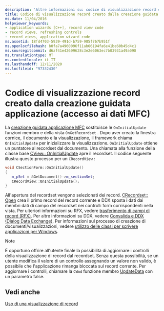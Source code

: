 ```yaml
---
description: 'Altre informazioni su: codice di visualizzazione record creato dalla creazione guidata applicazione (accesso ai dati MFC)'
title: Codice di visualizzazione record creato dalla creazione guidata applicazione (accesso ai dati MFC)
ms.date: 11/04/2016
helpviewer_keywords:
- application wizards [C++], record view code
- record views, refreshing controls
- record views, application wizard code
ms.assetid: 18fd4703-5939-491d-b759-985f767b951f
ms.openlocfilehash: b0fa7a4960096f11ab66194fa6e41be60b45d4c1
ms.sourcegitcommit: d6af41e42699628c3e2e6063ec7b03931a49a098
ms.translationtype: MT
ms.contentlocale: it-IT
ms.lasthandoff: 12/11/2020
ms.locfileid: "97332430"
---
```

# <a name="record-view-code-created-by-application-wizard--mfc-data-access"></a>Codice di visualizzazione record creato dalla creazione guidata applicazione (accesso ai dati MFC)

La [creazione guidata applicazione MFC](../mfc/reference/database-support-mfc-application-wizard.md) sostituisce le `OnInitialUpdate` funzioni membro e della vista `OnGetRecordset` . Dopo aver creato la finestra cornice, il documento e la visualizzazione, il framework chiama `OnInitialUpdate` per inizializzare la visualizzazione. `OnInitialUpdate` ottiene un puntatore al recordset dal documento. Una chiamata alla funzione della classe base [CView:: OnInitialUpdate](../mfc/reference/cview-class.md#oninitialupdate) apre il recordset. Il codice seguente illustra questo processo per un `CRecordView` :

```cpp
void CSectionForm::OnInitialUpdate()
{
   m_pSet = &GetDocument()->m_sectionSet;
   CRecordView::OnInitialUpdate();
}
```

All'apertura del recordset vengono selezionati dei record. [CRecordset:: Open](../mfc/reference/crecordset-class.md#open) crea il primo record del record corrente e DDX sposta i dati dai membri dati di campo del recordset nei controlli form corrispondenti nella vista. Per ulteriori informazioni su RFX, vedere [trasferimento di campi di record (RFX)](../data/odbc/record-field-exchange-rfx.md). Per altre informazioni su DDX, vedere [Convalida e DDX (Dialog Data Exchange)](../mfc/dialog-data-exchange-and-validation.md). Per informazioni sul processo di creazione di documenti/visualizzazioni, vedere [utilizzo delle classi per scrivere applicazioni per Windows](../mfc/using-the-classes-to-write-applications-for-windows.md).

> [!NOTE]
> È opportuno offrire all'utente finale la possibilità di aggiornare i controlli della visualizzazione di record dal recordset. Senza questa possibilità, se un utente modifica il valore di un controllo assegnando un valore non valido, è possibile che l'applicazione rimanga bloccata sul record corrente. Per aggiornare i controlli, chiamare la `CWnd` funzione membro [UpdateData](../mfc/reference/cwnd-class.md#updatedata) con un parametro false.

## <a name="see-also"></a>Vedi anche

[Uso di una visualizzazione di record](../data/using-a-record-view-mfc-data-access.md)
